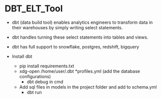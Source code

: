 # DBT_ELT_Tool


* dbt (data build tool) enables analytics engineers to transform data in their warehouses by simply writing select statements. 
* dbt handles turning these select statements into tables and views.

* dbt has full support to snowflake, postgres, redshift, bigquery

* Install dbt
  * pip install requirements.txt
  * xdg-open /home/user/.dbt
     *profiles.yml (add the database configurations)
       * dbt debug in cmd 
  * Add sql files in models in the project folder and add to schema.yml 
    * dbt run
  
  
  

